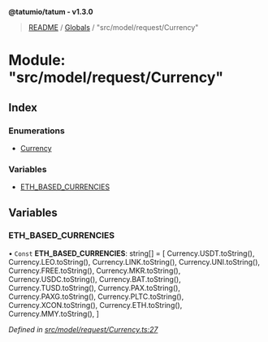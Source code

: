 **@tatumio/tatum - v1.3.0**

> [README](../README.md) / [Globals](../globals.md) / "src/model/request/Currency"

# Module: "src/model/request/Currency"

## Index

### Enumerations

* [Currency](../enums/_src_model_request_currency_.currency.md)

### Variables

* [ETH\_BASED\_CURRENCIES](_src_model_request_currency_.md#eth_based_currencies)

## Variables

### ETH\_BASED\_CURRENCIES

• `Const` **ETH\_BASED\_CURRENCIES**: string[] = [ Currency.USDT.toString(), Currency.LEO.toString(), Currency.LINK.toString(), Currency.UNI.toString(), Currency.FREE.toString(), Currency.MKR.toString(), Currency.USDC.toString(), Currency.BAT.toString(), Currency.TUSD.toString(), Currency.PAX.toString(), Currency.PAXG.toString(), Currency.PLTC.toString(), Currency.XCON.toString(), Currency.ETH.toString(), Currency.MMY.toString(), ]

*Defined in [src/model/request/Currency.ts:27](https://github.com/tatumio/tatum-js/blob/31bb1b4/src/model/request/Currency.ts#L27)*
